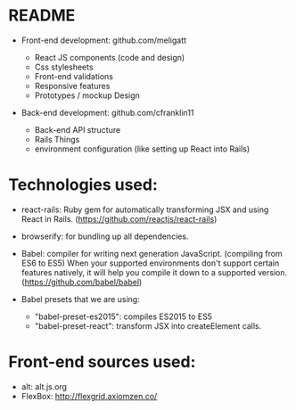 # README

- Front-end development: github.com/meligatt

  - React JS components (code and design)
  - Css stylesheets
  - Front-end validations
  - Responsive features
  - Prototypes / mockup Design

- Back-end development: github.com/cfranklin11

  - Back-end API structure
  - Rails Things
  - environment configuration (like setting up React into Rails)

# Technologies used:

- react-rails: Ruby gem for automatically transforming JSX and using React in Rails. (https://github.com/reactjs/react-rails)

- browserify: for bundling up all dependencies.

- Babel:  compiler for writing next generation JavaScript. (compiling from ES6 to ES5) When your supported environments don't support certain features natively, it will help you compile it down to a supported version. (https://github.com/babel/babel)

- Babel presets that we are using:

  - "babel-preset-es2015": compiles ES2015 to ES5
  - "babel-preset-react": transform JSX into createElement calls.

# Front-end sources used:
* alt: alt.js.org
* FlexBox: http://flexgrid.axiomzen.co/
